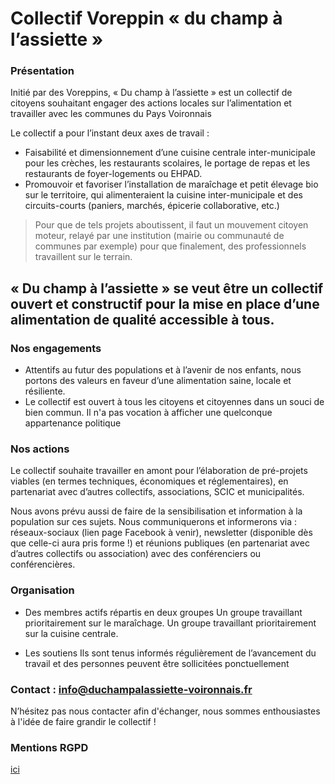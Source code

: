 # Collectif Voreppin « du champ à l’assiette »

### Présentation

Initié par des Voreppins, « Du champ à l’assiette » est un collectif de citoyens souhaitant engager des actions locales sur l’alimentation et travailler avec les communes du Pays Voironnais 

Le collectif a pour l’instant deux axes de travail : 
* Faisabilité et dimensionnement d’une cuisine centrale inter-municipale pour les crèches, les restaurants scolaires, le portage de repas et les restaurants de foyer-logements ou EHPAD.
* Promouvoir et favoriser l’installation de maraîchage et petit élevage bio sur le territoire, qui alimenteraient la cuisine inter-municipale et des circuits-courts (paniers, marchés, épicerie collaborative, etc.)

> Pour que de tels projets aboutissent, il faut un mouvement citoyen moteur, relayé par une institution (mairie ou communauté de communes par exemple) pour que finalement, des professionnels travaillent sur le terrain.

## « Du champ à l’assiette » se veut être un collectif ouvert et constructif pour la mise en place d’une alimentation de qualité accessible à tous. 
 
### Nos engagements
* Attentifs au futur des populations et à l’avenir de nos enfants, nous portons des valeurs en faveur d’une alimentation saine, locale et résiliente.
* Le collectif est ouvert à tous les citoyens et citoyennes dans un souci de bien commun. Il n'a pas vocation à afficher une quelconque appartenance politique

### Nos actions
Le collectif souhaite travailler en amont pour l’élaboration de pré-projets viables (en termes techniques, économiques et réglementaires), en partenariat avec d’autres collectifs, associations, SCIC et municipalités.

Nous avons prévu aussi de faire de la sensibilisation et information à la population sur ces sujets. Nous communiquerons et informerons via : réseaux-sociaux (lien page Facebook à venir), newsletter (disponible dès que celle-ci aura pris forme !) et réunions publiques (en partenariat avec d’autres collectifs ou association) avec des conférenciers ou conférencières.


### Organisation
 
* Des membres actifs répartis en deux groupes
Un groupe travaillant prioritairement sur le maraîchage.
Un groupe travaillant prioritairement sur la cuisine centrale.

* Les soutiens
Ils sont tenus informés régulièrement de l’avancement du travail et des personnes peuvent être sollicitées ponctuellement

 
### Contact : <info@duchampalassiette-voironnais.fr>
N’hésitez pas nous contacter afin d'échanger, nous sommes enthousiastes à l'idée de faire grandir le collectif !

### Mentions RGPD 
[ici](https://duchampalassiette.github.io/images/Mentions/GDPR_collectif_Voreppin_du_champ_a_lassiette.pdf)
